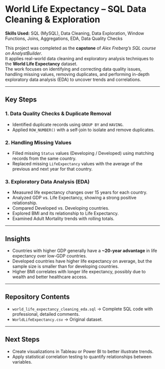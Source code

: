 # World Life Expectancy – SQL Data Cleaning & Exploration

**Skills Used:** SQL (MySQL), Data Cleaning, Data Exploration, Window Functions, Joins, Aggregations, EDA, Data Quality Checks

This project was completed as the **capstone** of *Alex Freberg’s SQL course on AnalystBuilder*.  
It applies real-world data cleaning and exploratory analysis techniques to the **World Life Expectancy** dataset.  
The work focuses on identifying and correcting data quality issues, handling missing values, removing duplicates, and performing in-depth exploratory data analysis (EDA) to uncover trends and correlations.

---

## Key Steps

### 1. Data Quality Checks & Duplicate Removal
- Identified duplicate records using `GROUP BY` and `HAVING`.
- Applied `ROW_NUMBER()` with a self-join to isolate and remove duplicates.

### 2. Handling Missing Values
- Filled missing `Status` values (Developing / Developed) using matching records from the same country.
- Replaced missing `LifeExpectancy` values with the average of the previous and next year for that country.

### 3. Exploratory Data Analysis (EDA)
- Measured life expectancy changes over 15 years for each country.
- Analyzed GDP vs. Life Expectancy, showing a strong positive relationship.
- Compared Developed vs. Developing countries.
- Explored BMI and its relationship to Life Expectancy.
- Examined Adult Mortality trends with rolling totals.

---

## Insights
- Countries with higher GDP generally have a **~20-year advantage** in life expectancy over low-GDP countries.
- Developed countries have higher life expectancy on average, but the sample size is smaller than for developing countries.
- Higher BMI correlates with longer life expectancy, possibly due to wealth and better healthcare access.

---

## Repository Contents
- `world_life_expectancy_cleaning_eda.sql` → Complete SQL code with professional, detailed comments.
- `WorldLifeExpectancy.csv` → Original dataset.

---

## Next Steps
- Create visualizations in Tableau or Power BI to better illustrate trends.
- Apply statistical correlation testing to quantify relationships between variables.
